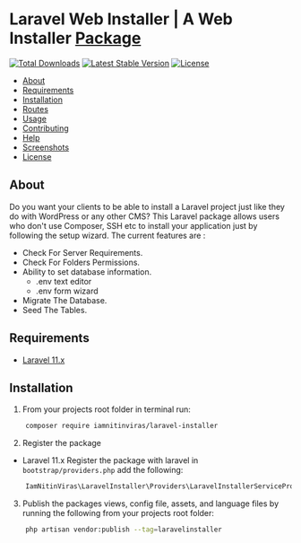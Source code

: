 # Laravel Web Installer | A Web Installer [Package](https://packagist.org/packages/iamnitinviras/laravel-installer)

[![Total Downloads](https://poser.pugx.org/iamnitinviras/laravel-installer/d/total.svg)](https://packagist.org/packages/iamnitinviras/laravel-installer)
[![Latest Stable Version](https://poser.pugx.org/iamnitinviras/laravel-installer/v/stable.svg)](https://packagist.org/packages/iamnitinviras/laravel-installer)
[![License](https://poser.pugx.org/iamnitinviras/laravel-installer/license.svg)](https://packagist.org/packages/iamnitinviras/laravel-installer)

- [About](#about)
- [Requirements](#requirements)
- [Installation](#installation)
- [Routes](#routes)
- [Usage](#usage)
- [Contributing](#contributing)
- [Help](#help)
- [Screenshots](#screenshots)
- [License](#license)

## About

Do you want your clients to be able to install a Laravel project just like they do with WordPress or any other CMS?
This Laravel package allows users who don't use Composer, SSH etc to install your application just by following the setup wizard.
The current features are :

- Check For Server Requirements.
- Check For Folders Permissions.
- Ability to set database information.
	- .env text editor
	- .env form wizard
- Migrate The Database.
- Seed The Tables.

## Requirements

* [Laravel 11.x](https://laravel.com/docs/11.x/installation)

## Installation

1. From your projects root folder in terminal run:

```bash
    composer require iamnitinviras/laravel-installer
```

2. Register the package

* Laravel 11.x
Register the package with laravel in `bootstrap/providers.php` add the following:

```php
	IamNitinViras\LaravelInstaller\Providers\LaravelInstallerServiceProvider::class
```

3. Publish the packages views, config file, assets, and language files by running the following from your projects root folder:

```bash
    php artisan vendor:publish --tag=laravelinstaller
```
